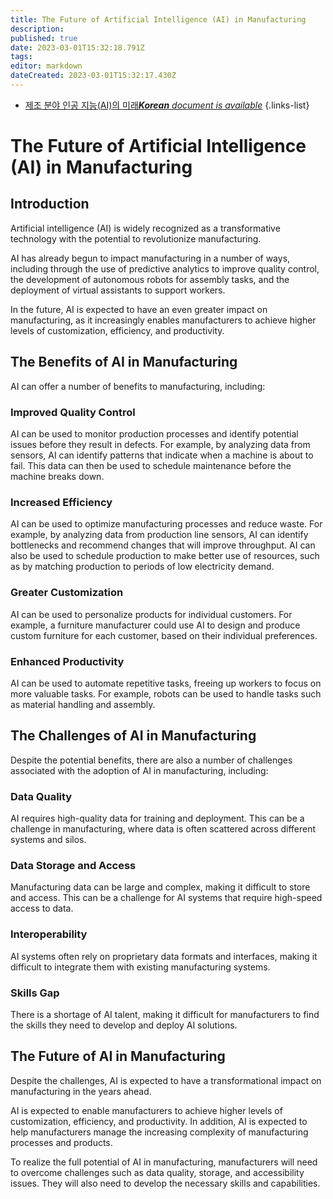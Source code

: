 ```yaml
---
title: The Future of Artificial Intelligence (AI) in Manufacturing
description: 
published: true
date: 2023-03-01T15:32:18.791Z
tags: 
editor: markdown
dateCreated: 2023-03-01T15:32:17.430Z
---
```


- [제조 분야 인공 지능(AI)의 미래***Korean** document is available*](/ko/Knowledge-base/Common/the-future-of-artificial-intelligence-ai-in-manufacturing)
{.links-list}


# The Future of Artificial Intelligence (AI) in Manufacturing

## Introduction

Artificial intelligence (AI) is widely recognized as a transformative technology with the potential to revolutionize manufacturing. 

AI has already begun to impact manufacturing in a number of ways, including through the use of predictive analytics to improve quality control, the development of autonomous robots for assembly tasks, and the deployment of virtual assistants to support workers.

In the future, AI is expected to have an even greater impact on manufacturing, as it increasingly enables manufacturers to achieve higher levels of customization, efficiency, and productivity.

## The Benefits of AI in Manufacturing

AI can offer a number of benefits to manufacturing, including:

### Improved Quality Control

AI can be used to monitor production processes and identify potential issues before they result in defects. For example, by analyzing data from sensors, AI can identify patterns that indicate when a machine is about to fail. This data can then be used to schedule maintenance before the machine breaks down.

### Increased Efficiency

AI can be used to optimize manufacturing processes and reduce waste. For example, by analyzing data from production line sensors, AI can identify bottlenecks and recommend changes that will improve throughput. AI can also be used to schedule production to make better use of resources, such as by matching production to periods of low electricity demand.

### Greater Customization

AI can be used to personalize products for individual customers. For example, a furniture manufacturer could use AI to design and produce custom furniture for each customer, based on their individual preferences.

### Enhanced Productivity

AI can be used to automate repetitive tasks, freeing up workers to focus on more valuable tasks. For example, robots can be used to handle tasks such as material handling and assembly.

## The Challenges of AI in Manufacturing

Despite the potential benefits, there are also a number of challenges associated with the adoption of AI in manufacturing, including:

### Data Quality

AI requires high-quality data for training and deployment. This can be a challenge in manufacturing, where data is often scattered across different systems and silos.

### Data Storage and Access

Manufacturing data can be large and complex, making it difficult to store and access. This can be a challenge for AI systems that require high-speed access to data.

### Interoperability

AI systems often rely on proprietary data formats and interfaces, making it difficult to integrate them with existing manufacturing systems.

### Skills Gap

There is a shortage of AI talent, making it difficult for manufacturers to find the skills they need to develop and deploy AI solutions.

## The Future of AI in Manufacturing

Despite the challenges, AI is expected to have a transformational impact on manufacturing in the years ahead.

AI is expected to enable manufacturers to achieve higher levels of customization, efficiency, and productivity. In addition, AI is expected to help manufacturers manage the increasing complexity of manufacturing processes and products.

To realize the full potential of AI in manufacturing, manufacturers will need to overcome challenges such as data quality, storage, and accessibility issues. They will also need to develop the necessary skills and capabilities.